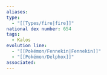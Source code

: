 ```yaml
---
aliases: 
type:
  - "[[Types/fire|fire]]"
national dex number: 654
tags:
  - Kalos
evolution line:
  - "[[Pokémon/Fennekin|Fennekin]]"
  - "[[Pokémon/Delphox]]"
associated: 
---
```

